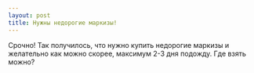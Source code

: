 ```yaml
---
layout: post 
title: Нужны недорогие маркизы! 
--- 
```

Срочно! Так получилось, что нужно купить недорогие маркизы  и желательно как можно скорее, максимум 2-3 дня подожду. Где взять можно?
